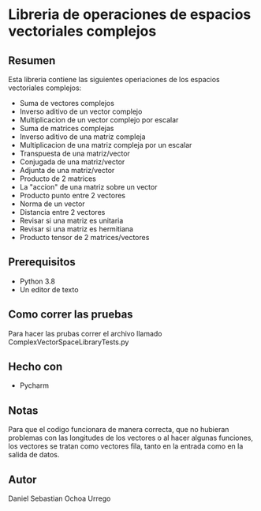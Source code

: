 # Libreria de operaciones de espacios vectoriales complejos


## Resumen
Esta libreria contiene las siguientes operiaciones de los espacios vectoriales complejos:

* Suma de vectores complejos
* Inverso aditivo de un vector complejo
* Multiplicacion de un vector complejo  por escalar
* Suma de matrices complejas
* Inverso aditivo de una matriz compleja
* Multiplicacion de una matriz compleja por un escalar
* Transpuesta de una matriz/vector
* Conjugada de una matriz/vector
* Adjunta de una matriz/vector
* Producto de 2 matrices
* La "accion" de una matriz sobre un vector
* Producto punto entre 2 vectores
* Norma de un vector
* Distancia entre 2 vectores
* Revisar si una matriz es unitaria
* Revisar si una matriz es hermitiana
* Producto tensor de 2 matrices/vectores

## Prerequisitos
* Python 3.8
* Un editor de texto 

## Como correr las pruebas

Para hacer las prubas correr el archivo llamado ComplexVectorSpaceLibraryTests.py 

## Hecho con

* Pycharm

## Notas

Para que el codigo funcionara de manera correcta, que no hubieran problemas con las longitudes de los vectores o al hacer algunas funciones, los vectores se tratan como vectores fila, tanto en la entrada como en la salida de datos.


## Autor 
Daniel Sebastian Ochoa Urrego 